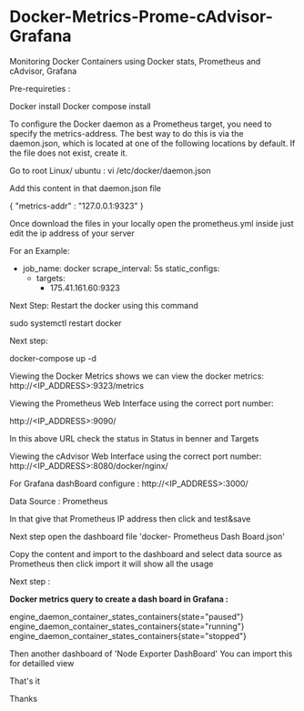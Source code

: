 # Docker-Metrics-Prome-cAdvisor-Grafana
Monitoring Docker Containers using Docker stats, Prometheus and cAdvisor, Grafana

Pre-requireties :

Docker install
Docker compose install

To configure the Docker daemon as a Prometheus target, you need to specify the metrics-address. The best way to do this is via the daemon.json, which is located at one of the following locations by default. If the file does not exist, create it.

Go to root
Linux/ ubuntu : vi /etc/docker/daemon.json

Add this content in that daemon.json file 

{
  "metrics-addr" : "127.0.0.1:9323"
}

Once download the files in your locally open the prometheus.yml inside just edit the ip address of your server 

For an Example:

- job_name: docker
    scrape_interval: 5s
    static_configs:
    - targets:
      - 175.41.161.60:9323
     
Next Step: Restart the docker using this command 

sudo systemctl restart docker

Next step:

docker-compose up -d

Viewing the Docker Metrics shows we can view the docker metrics:
http://<IP_ADDRESS>:9323/metrics


Viewing the Prometheus Web Interface using the correct port number:

http://<IP_ADDRESS>:9090/

In this above URL check the status in Status in benner and Targets

Viewing the cAdvisor Web Interface using the correct port number:                           http://<IP_ADDRESS>:8080/docker/nginx/

For Grafana dashBoard configure :
http://<IP_ADDRESS>:3000/

Data Source : Prometheus 

In that give that Prometheus IP address then click and test&save 

Next step open the dashboard file 'docker- Prometheus Dash Board.json'

Copy the content and import to the dashboard and select data source as Prometheus then click import it will show all the usage 

Next step :

**Docker metrics query to create a dash board in Grafana :**

engine_daemon_container_states_containers{state="paused"} 
engine_daemon_container_states_containers{state="running"} 
engine_daemon_container_states_containers{state="stopped"} 

Then another dashboard of 'Node Exporter DashBoard'
You can import this for detailled view 

That's it 

Thanks 
